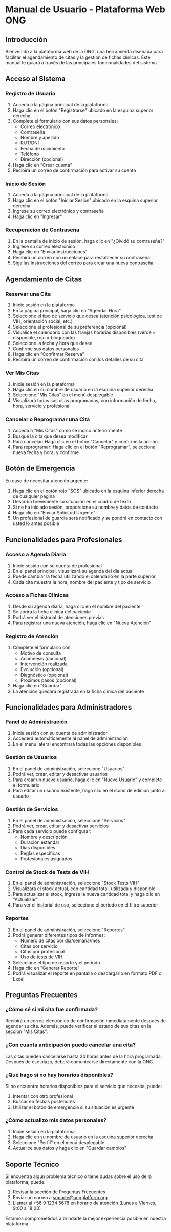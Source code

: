 # Manual de Usuario - Plataforma Web ONG

## Introducción

Bienvenido a la plataforma web de la ONG, una herramienta diseñada para facilitar el agendamiento de citas y la gestión de fichas clínicas. Este manual le guiará a través de las principales funcionalidades del sistema.

## Acceso al Sistema

### Registro de Usuario
1. Acceda a la página principal de la plataforma
2. Haga clic en el botón "Registrarse" ubicado en la esquina superior derecha
3. Complete el formulario con sus datos personales:
   - Correo electrónico
   - Contraseña
   - Nombre y apellido
   - RUT/DNI
   - Fecha de nacimiento
   - Teléfono
   - Dirección (opcional)
4. Haga clic en "Crear cuenta"
5. Recibirá un correo de confirmación para activar su cuenta

### Inicio de Sesión
1. Acceda a la página principal de la plataforma
2. Haga clic en el botón "Iniciar Sesión" ubicado en la esquina superior derecha
3. Ingrese su correo electrónico y contraseña
4. Haga clic en "Ingresar"

### Recuperación de Contraseña
1. En la pantalla de inicio de sesión, haga clic en "¿Olvidó su contraseña?"
2. Ingrese su correo electrónico
3. Haga clic en "Enviar instrucciones"
4. Recibirá un correo con un enlace para restablecer su contraseña
5. Siga las instrucciones del correo para crear una nueva contraseña

## Agendamiento de Citas

### Reservar una Cita
1. Inicie sesión en la plataforma
2. En la página principal, haga clic en "Agendar Hora"
3. Seleccione el tipo de servicio que desea (atención psicológica, test de VIH, orientación social, etc.)
4. Seleccione el profesional de su preferencia (opcional)
5. Visualice el calendario con las franjas horarias disponibles (verde = disponible, rojo = bloqueado)
6. Seleccione la fecha y hora que desee
7. Confirme sus datos personales
8. Haga clic en "Confirmar Reserva"
9. Recibirá un correo de confirmación con los detalles de su cita

### Ver Mis Citas
1. Inicie sesión en la plataforma
2. Haga clic en su nombre de usuario en la esquina superior derecha
3. Seleccione "Mis Citas" en el menú desplegable
4. Visualizará todas sus citas programadas, con información de fecha, hora, servicio y profesional

### Cancelar o Reprogramar una Cita
1. Acceda a "Mis Citas" como se indicó anteriormente
2. Busque la cita que desea modificar
3. Para cancelar: Haga clic en el botón "Cancelar" y confirme la acción
4. Para reprogramar: Haga clic en el botón "Reprogramar", seleccione nueva fecha y hora, y confirme

## Botón de Emergencia

En caso de necesitar atención urgente:

1. Haga clic en el botón rojo "SOS" ubicado en la esquina inferior derecha de cualquier página
2. Describa brevemente su situación en el cuadro de texto
3. Si no ha iniciado sesión, proporcione su nombre y datos de contacto
4. Haga clic en "Enviar Solicitud Urgente"
5. Un profesional de guardia será notificado y se pondrá en contacto con usted lo antes posible

## Funcionalidades para Profesionales

### Acceso a Agenda Diaria
1. Inicie sesión con su cuenta de profesional
2. En el panel principal, visualizará su agenda del día actual
3. Puede cambiar la fecha utilizando el calendario en la parte superior
4. Cada cita muestra la hora, nombre del paciente y tipo de servicio

### Acceso a Fichas Clínicas
1. Desde su agenda diaria, haga clic en el nombre del paciente
2. Se abrirá la ficha clínica del paciente
3. Podrá ver el historial de atenciones previas
4. Para registrar una nueva atención, haga clic en "Nueva Atención"

### Registro de Atención
1. Complete el formulario con:
   - Motivo de consulta
   - Anamnesis (opcional)
   - Intervención realizada
   - Evolución (opcional)
   - Diagnóstico (opcional)
   - Próximos pasos (opcional)
2. Haga clic en "Guardar"
3. La atención quedará registrada en la ficha clínica del paciente

## Funcionalidades para Administradores

### Panel de Administración
1. Inicie sesión con su cuenta de administrador
2. Accederá automáticamente al panel de administración
3. En el menú lateral encontrará todas las opciones disponibles

### Gestión de Usuarios
1. En el panel de administración, seleccione "Usuarios"
2. Podrá ver, crear, editar y desactivar usuarios
3. Para crear un nuevo usuario, haga clic en "Nuevo Usuario" y complete el formulario
4. Para editar un usuario existente, haga clic en el ícono de edición junto al usuario

### Gestión de Servicios
1. En el panel de administración, seleccione "Servicios"
2. Podrá ver, crear, editar y desactivar servicios
3. Para cada servicio puede configurar:
   - Nombre y descripción
   - Duración estándar
   - Días disponibles
   - Reglas específicas
   - Profesionales asignados

### Control de Stock de Tests de VIH
1. En el panel de administración, seleccione "Stock Tests VIH"
2. Visualizará el stock actual, con cantidad total, utilizada y disponible
3. Para actualizar el stock, ingrese la nueva cantidad total y haga clic en "Actualizar"
4. Para ver el historial de uso, seleccione el período en el filtro superior

### Reportes
1. En el panel de administración, seleccione "Reportes"
2. Podrá generar diferentes tipos de informes:
   - Número de citas por día/semana/mes
   - Citas por servicio
   - Citas por profesional
   - Uso de tests de VIH
3. Seleccione el tipo de reporte y el período
4. Haga clic en "Generar Reporte"
5. Podrá visualizar el reporte en pantalla o descargarlo en formato PDF o Excel

## Preguntas Frecuentes

### ¿Cómo sé si mi cita fue confirmada?
Recibirá un correo electrónico de confirmación inmediatamente después de agendar su cita. Además, puede verificar el estado de sus citas en la sección "Mis Citas".

### ¿Con cuánta anticipación puedo cancelar una cita?
Las citas pueden cancelarse hasta 24 horas antes de la hora programada. Después de ese plazo, deberá comunicarse directamente con la ONG.

### ¿Qué hago si no hay horarios disponibles?
Si no encuentra horarios disponibles para el servicio que necesita, puede:
1. Intentar con otro profesional
2. Buscar en fechas posteriores
3. Utilizar el botón de emergencia si su situación es urgente

### ¿Cómo actualizo mis datos personales?
1. Inicie sesión en la plataforma
2. Haga clic en su nombre de usuario en la esquina superior derecha
3. Seleccione "Perfil" en el menú desplegable
4. Actualice sus datos y haga clic en "Guardar cambios"

## Soporte Técnico

Si encuentra algún problema técnico o tiene dudas sobre el uso de la plataforma, puede:

1. Revisar la sección de Preguntas Frecuentes
2. Enviar un correo a soporte@ongplatform.org
3. Llamar al +56 9 1234 5678 en horario de atención (Lunes a Viernes, 9:00 a 18:00)

Estamos comprometidos a brindarle la mejor experiencia posible en nuestra plataforma.
